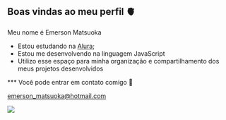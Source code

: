 ## Boas vindas ao meu perfil 🫀

Meu nome é Emerson Matsuoka

- Estou estudando na [Alura](https://www.alura.com.br);
- Estou me desenvolvendo na linguagem JavaScript
- Utilizo esse espaço para minha organização e compartilhamento dos meus projetos desenvolvidos

*** Você pode entrar em contato comigo 📧

emerson_matsuoka@hotmail.com

![](https://media1.tenor.com/m/BY-4cJ3NSrcAAAAd/sus-suspicious.gif)
